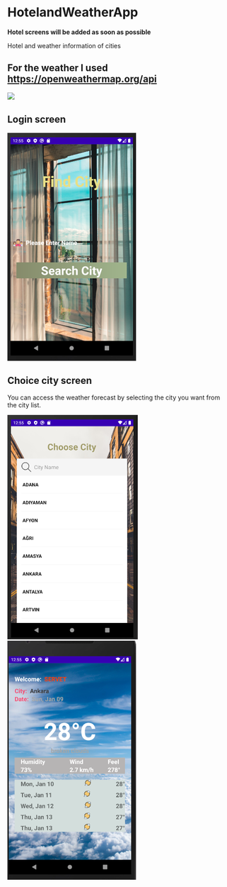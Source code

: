 # HotelandWeatherApp
**Hotel screens will be added as soon as possible**<dt>
Hotel and weather information of cities
  
## For the weather I used https://openweathermap.org/api

![](images/weather.gif) <dt>
  
  ## Login screen
  ![](images/main_page.png) <dt>

  ## Choice city screen <dt>
   You can access the weather forecast by selecting the city you want from the city list. <dt>
  ![](images/city_list.png) <dt>
     ![](images/weather_city.png)
    
